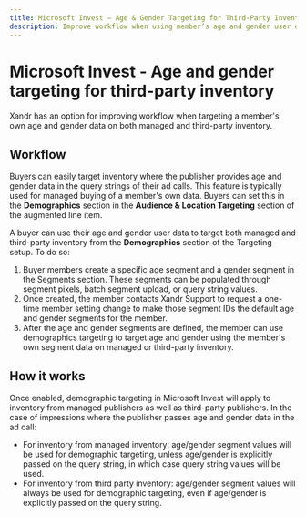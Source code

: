 ```yaml
---
title: Microsoft Invest – Age & Gender Targeting for Third-Party Inventory
description: Improve workflow when using member’s age and gender user data to target both managed and third-party inventory.
---
```


# Microsoft Invest - Age and gender targeting for third-party inventory

Xandr has an option for improving workflow when targeting a member's own age and gender data on both managed and third-party inventory.

## Workflow

Buyers can easily target inventory where the publisher provides age and gender data in the query strings of their ad calls. This feature is typically used for managed buying of a member's own data. Buyers can set this in the **Demographics** section in the **Audience & Location Targeting** section of the augmented line item.

A buyer can use their age and gender user data to target both managed and third-party inventory from the **Demographics** section of the Targeting setup. To do so:

1. Buyer members create a specific age segment and a gender segment in the Segments section. These segments can be populated through segment pixels, batch segment upload, or query string values.
1. Once created, the member contacts Xandr Support to request a one-time member setting change to make those segment IDs the default age and gender segments for the member.
1. After the age and gender segments are defined, the member can use demographics targeting to target age and gender using the member's own segment data on managed or third-party inventory.

## How it works

Once enabled, demographic targeting in Microsoft Invest will apply to inventory from managed publishers as well as third-party publishers. In the case of impressions where the publisher passes age and gender data in the ad call:

- For inventory from managed inventory: age/gender segment values will be used for demographic targeting, unless age/gender is explicitly passed on the query string, in which case query string values will be used.
- For inventory from third party inventory: age/gender segment values will always be used for demographic targeting, even if age/gender is explicitly passed on the query string.
